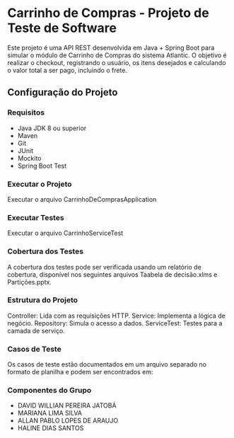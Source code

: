 # Carrinho de Compras - Projeto de Teste de Software

Este projeto é uma API REST desenvolvida em Java + Spring Boot para simular o módulo de Carrinho de Compras do sistema Atlantic. O objetivo é realizar o checkout, registrando o usuário, os itens desejados e calculando o valor total a ser pago, incluindo o frete.

## Configuração do Projeto

### Requisitos
- Java JDK 8 ou superior
- Maven
- Git
- JUnit
- Mockito
- Spring Boot Test

### Executar o Projeto
Executar o arquivo CarrinhoDeComprasApplication

### Executar Testes
Executar o arquivo CarrinhoServiceTest

### Cobertura dos Testes
A cobertura dos testes pode ser verificada usando um relatório de cobertura, disponível nos seguintes arquivos Taabela de decisão.xlms e Partições.pptx. 

### Estrutura do Projeto
Controller: Lida com as requisições HTTP.
Service: Implementa a lógica de negócio.
Repository: Simula o acesso a dados.
ServiceTest: Testes para a camada de serviço.

### Casos de Teste
Os casos de teste estão documentados em um arquivo separado no formato de planilha e podem ser encontrados em: 

### Componentes do Grupo
- DAVID WILLIAN PEREIRA JATOBÁ
- MARIANA LIMA SILVA
- ALLAN PABLO LOPES DE ARAUJO
- HALINE DIAS SANTOS

